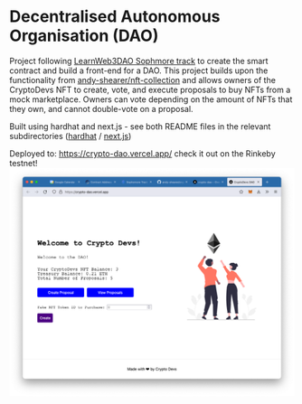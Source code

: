# Decentralised Autonomous Organisation (DAO)
Project following [LearnWeb3DAO Sophmore track](https://www.learnweb3.io/tracks/sophomore) to create the smart
contract and build a front-end for a DAO. This project builds upon the functionality
from [andy-shearer/nft-collection](https://github.com/andy-shearer/nft-collection) and allows owners of the CryptoDevs
NFT to create, vote, and execute proposals to buy NFTs from a mock marketplace. Owners can vote depending on the amount
of NFTs that they own, and cannot double-vote on a proposal.

Built using hardhat and next.js - see both README files in the relevant subdirectories 
([hardhat](./hardhat/README.md) / [next.js](./my-app/README.md))

Deployed to: https://crypto-dao.vercel.app/ check it out on the Rinkeby testnet!
![](./screenshot.png)

